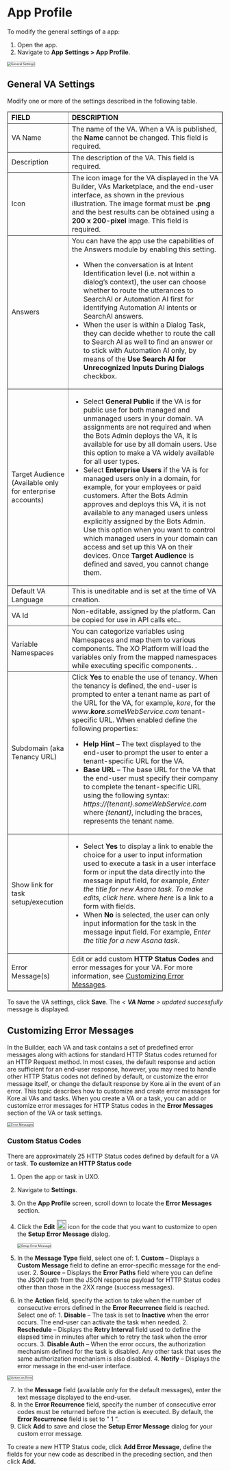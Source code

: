 # App Profile

To modify the general settings of a app:

1. Open the app.
2.  Navigate to **App Settings > App Profile**.  
<img src="../images/app-prof-img1-build-configurations-general-settings.png" alt="General Settings" title="General Settings" style="border: 1px solid gray;zoom:50%;"/>

## General VA Settings

Modify one or more of the settings described in the following table.


<table border="1">
  <tr>
   <td><strong>FIELD</strong>
   </td>
   <td><strong>DESCRIPTION</strong>
   </td>
  </tr>
  <tr>
   <td>VA Name
   </td>
   <td>The name of the VA. When a VA is published, the <strong>Name</strong> cannot be changed. This field is required.
   </td>
  </tr>
  <tr>
   <td>Description
   </td>
   <td>The description of the VA. This field is required.
   </td>
  </tr>
  <tr>
   <td>Icon
   </td>
   <td>The icon image for the VA displayed in the VA Builder, VAs Marketplace, and the end-user interface, as shown in the previous illustration. The image format must be <strong>.png </strong>and the best results can be obtained using a <strong>200 x 200-pixel</strong> image. This field is required.
   </td>
  </tr>
  <tr>
  </tr>
  <td>Answers</td>
  <td>
  You can have the app use the capabilities of the Answers module by enabling this setting.

  <ul>

  <li>When the conversation is at Intent Identification level (i.e. not within a dialog’s context), the user can choose whether to route the utterances to SearchAI or Automation AI first for identifying Automation AI intents or SearchAI answers.

  <li>When the user is within a Dialog Task, they can decide whether to route the call to Search AI as well to find an answer or to stick with Automation AI only, by means of the <strong>Use Search AI for Unrecognized Inputs During Dialogs</strong> checkbox.
  </td>
  <tr>
   <td>Target Audience (Available only for enterprise accounts)
   </td>
   <td>
<ul>

<li>Select <strong>General Public</strong> if the VA is for public use for both managed and unmanaged users in your domain. VA assignments are not required and when the Bots Admin deploys the VA, it is available for use by all domain users. Use this option to make a VA widely available for all user types.


<li>Select <strong>Enterprise Users</strong> if the VA is for managed users only in a domain, for example, for your employees or paid customers. After the Bots Admin approves and deploys this VA, it is not available to any managed users unless explicitly assigned by the Bots Admin. Use this option when you want to control which managed users in your domain can access and set up this VA on their devices.
Once <strong>Target Audience</strong> is defined and saved, you cannot change them.
</li>
</ul>
   </td>
  </tr>
  <tr>
   <td>Default VA Language
   </td>
   <td>This is uneditable and is set at the time of VA creation.
   </td>
  </tr>
  <tr>
   <td>VA Id
   </td>
   <td>Non-editable, assigned by the platform. Can be copied for use in API calls etc..
   </td>
  </tr>
  <tr>
   <td>Variable Namespaces
   </td>
   <td>You can categorize variables using Namespaces and map them to various components. The XO Platform will load the variables only from the mapped namespaces while executing specific components. <a href="../integrations/managing-namespace" target="_blank"></a>.
   </td>
  </tr>
  <tr>
   <td>Subdomain (aka Tenancy URL)
   </td>
   <td>Click <strong>Yes</strong> to enable the use of tenancy. When the tenancy is defined, the end-user is prompted to enter a tenant name as part of the URL for the VA, for example, <em>kore</em>, for the <em>www.<strong>kore</strong>.someWebService.com</em> tenant-specific URL. When enabled define the following properties:
<ul>

<li><strong>Help Hint</strong> – The text displayed to the end-user to prompt the user to enter a tenant-specific URL for the VA.


<li><strong>Base URL</strong> – The base URL for the VA that the end-user must specify their company to complete the tenant-specific URL using the following syntax: <em>https://{tenant}.someWebService.com</em> where <em>{tenant}</em>, including the braces, represents the tenant name. 
</li>
</ul>
   </td>
  </tr>
  <tr>
   <td>Show link for task setup/execution
   </td>
   <td>
<ul>

<li>Select <strong>Yes</strong> to display a link to enable the choice for a user to input information used to execute a task in a user interface form or input the data directly into the message input field, for example, <em>Enter the title for new Asana task. To make edits, click here. </em>where <em>here</em> is a link to a form with fields.


<li>When <strong>No</strong> is selected, the user can only input information for the task in the message input field. For example, <em>Enter the title for a new Asana task</em>.
</li>
</ul>
   </td>
  </tr>
  <tr>
   <td>Error Message(s)
   </td>
   <td>Edit or add custom <strong>HTTP Status Codes</strong> and error messages for your VA. For more information, see <a href="#customizing-error-messages">Customizing Error Messages</a>.
   </td>
  </tr>
</table>


To save the VA settings, click **Save**. The _&lt; **VA Name** > updated successfully_ message is displayed.


## Customizing Error Messages

In the Builder, each VA and task contains a set of predefined error messages along with actions for standard HTTP Status codes returned for an HTTP Request method. In most cases, the default response and action are sufficient for an end-user response, however, you may need to handle other HTTP Status codes not defined by default, or customize the error message itself, or change the default response by Kore.ai in the event of an error. This topic describes how to customize and create error messages for Kore.ai VAs and tasks. When you create a VA or a task, you can add or customize error messages for HTTP Status codes in the **Error Messages** section of the VA or task settings. 

<img src="../images/app-prof-img2-general-settings-error-messages.png" alt="Error Messages" title="Error Messages" style="border: 1px solid gray;zoom:50%;"/>

### Custom Status Codes

There are approximately 25 HTTP Status codes defined by default for a VA or task. **To customize an HTTP Status code**

  1. Open the app or task in UXO.
  2. Navigate to **Settings**.
  3. On the **App Profile** screen, scroll down to locate the **Error Messages** section.
  4. Click the **Edit** <img src="../images/app-prof-editicon.png" width="20" style="border: 1px solid gray;"> icon for the code that you want to customize to open the **Setup Error Message** dialog.  
    
      <img src="../images/app-prof-img3-general-settings-error-messages-setup.png" alt="Setup Error Message" title="Setup Error Message" style="border: 1px solid gray;zoom:50%;"/>  
      
    
  5. In the **Message Type** field, select one of:
    1. **Custom** – Displays a **Custom Message** field to define an error-specific message for the end-user.
    2. **Source** – Displays the **Error Paths** field where you can define the JSON path from the JSON response payload for HTTP Status codes other than those in the 2XX range (success messages).

  6. In the **Action** field, specify the action to take when the number of consecutive errors defined in the **Error Recurrence** field is reached. Select one of:
    1. **Disable** – The task is set to **Inactive** when the error occurs. The end-user can activate the task when needed.
    2. **Reschedule** – Displays the **Retry Interval** field used to define the elapsed time in minutes after which to retry the task when the error occurs.
    3. **Disable Auth** – When the error occurs, the authorization mechanism defined for the task is disabled. Any other task that uses the same authorization mechanism is also disabled.
    4. **Notify** – Displays the error message in the end-user interface.  
  <img src="../images/app-prof-img4-general-settings-error-messages-setup-actions.png" alt="Action on Error" title="Action on Error" style="border: 1px solid gray;zoom:50%;"/>   
    
  7. In the **Message** field (available only for the default messages), enter the text message displayed to the end-user.
  8. In the **Error Recurrence** field, specify the number of consecutive error codes must be returned before the action is executed. By default, the **Error Recurrence** field is set to ” 1 “.
  9. Click **Add** to save and close the **Setup Error Message** dialog for your custom error message.

To create a new HTTP Status code, click **Add Error Message**, define the fields for your new code as described in the preceding section, and then click **Add.**
